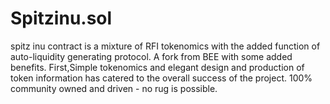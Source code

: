 # Spitzinu.sol
spitz inu contract is a mixture of RFI tokenomics with the added function of auto-liquidity generating protocol. A fork from BEE with some added benefits. First,Simple tokenomics and elegant design and production of token information has catered to the overall success of the project. 100% community owned and driven - no rug is possible. 
